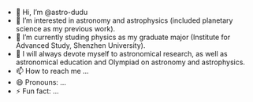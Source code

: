 - 👋 Hi, I’m @astro-dudu
- 👀 I’m interested in astronomy and astrophysics (included planetary science as my previous work).
- 🌱 I’m currently studing physics as my graduate major (Institute for Advanced Study, Shenzhen University).
- 💞️ I will always devote myself to astronomical research, as well as astronomical education and Olympiad on astronomy and astrophysics.
- 📫 How to reach me ...
- 😄 Pronouns: ...
- ⚡ Fun fact: ...

<!---
astro-dudu/astro-dudu is a ✨ special ✨ repository because its `README.md` (this file) appears on your GitHub profile.
You can click the Preview link to take a look at your changes.
--->
